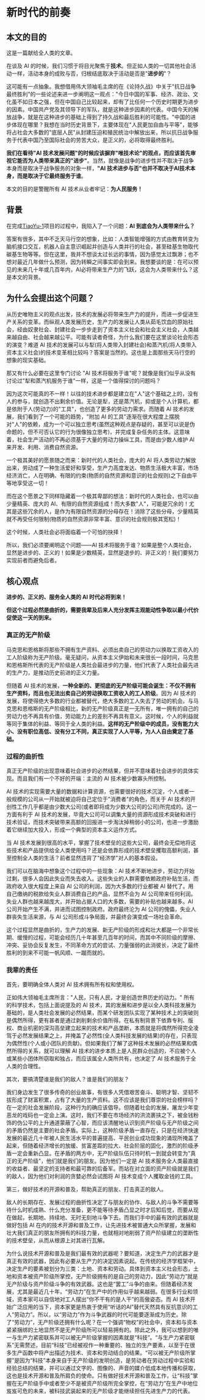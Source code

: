 # 新时代的前奏

## 本文的目的

这是一篇献给全人类的文章。

在谈及 AI 的时候，我们习惯于将目光聚焦于**技术**。但正如人类的一切其他社会活动一样，活动本身的成败与否，归根结底取决于活动是否是"**进步的**"？

这可能有一点抽象。我想借用伟大领袖毛主席的在《论持久战》中关于"抗日战争最终胜利"的一些论述来进一步阐明这一观点："今日中国的军事、经济、政治、文化虽不如日本之强，但在中国自己比较起来，却有了比任何一个历史时期更为进步的因素。中国共产党及其领导下的军队，就是这种进步因素的代表。中国今天的解放战争，就是在这种进步的基础上得到了持久战和最后胜利的可能性。"中国的进步体现在哪里？我想在当时历史背景下，主要体现在"人民更加自由与平等"，能够将占社会大多数的"底层人民"从封建压迫和殖民统治中解放出来，所以抗日战争服务于代表中国乃至国际社会的劳苦大众，是正义的，必将取得最终胜利。

**我们在看待"AI 技术发展问题"的时候应该摒弃"唯技术论"的观点，而应该首先审视它能否为人类带来真正的"进步"**。当然，就像是战争的进步性并不取决于战争本身而是取决于战争服务的对象一样，**"AI 技术进步与否"也并不取决于AI技术本身，而是取决于它最终服务于谁**。

本文的目的是警醒所有 AI 技术从业者牢记：**为人民服务！**

## 背景

在完成[TiaoYu-1](https://github.com/tiaoyu1122/TiaoYu-1)项目的过程中，我陷入了一个问题：**AI 到底会为人类带来什么？**

答案有很多，其中不乏天马行空的想象，比如：人类智能增强的方式由教育转变为脑机接口交互，机器人自主意识崛起并创造与人类并行的社会，甚至硅基生物取代碳基生物等等。但在这里，我并不想谈太过长远的事情，因为感觉太过飘渺；也不想对最近几年做什么预测，因为转瞬之间事实即会到来。我想要谈的是：在可以预见的未来几十年或几百年内，AI必将带来生产力的飞跃，这会为人类带来什么？这是本文的背景。

## 为什么会提出这个问题？

从历史唯物主义的观点出发，技术的发展必将带来生产力的提升，而进一步促进生产关系的变革。而纵观人类发展历史，生产力的发展让人类从茹毛饮血的原始社会，经由奴隶社会、封建社会一步步走到了资本主义社会和社会主义社会，人类越来越自由、社会越来越公平。可能有读者奇怪，为什么我们要在这里谈论社会形态的演变？难道 AI 技术的发展可以与犁(将人类带入封建社会)和蒸汽机(将人类带入资本主义社会)的技术变革相比较吗？答案是当然的。这也是上面那些天马行空的想象的现实基础。

那又有什么必要在这里专门讨论 "AI 技术将服务于谁"呢？就像是我们似乎从没有讨论过"犁和蒸汽机服务于谁"一样，这是一个值得探讨的问题吗？

因为这次可能真的不一样！以往的技术进步都是建立在"人"这个基础之上的，没有人的参与，就创造不出剩余价值。无论是犁，还是蒸汽机，抑或是个人计算机，都是依附于人(劳动力)的"工具"，也创造了更多的劳动力需求。而随着 AI 技术的发展，我们看到了一个可能的趋势，"附加 AI 的工具"逐渐在很大程度上摆脱对"人"的依赖，成为一个可以独立思考(虽然这种观点是存疑的，甚至可以说是伪命题的，但不可否认它的行为很像独立思考)，并完成复杂任务的主体。这意味着，社会生产活动的不再必须基于大量的劳动力操纵工具，而是由少数人维护 AI 来开发、利用、消费自然资源。

一个极其美好的愿景随之而来：新时代的人类社会，庞大的 AI 将人类劳动力解放出来，劳动成了一种生活爱好和享受，生产力高度发达、物质生活极大丰富，市场经济消亡，人在明确、有限的约束(物质的自然资源和意识的社会规则)之下自由平等地享受这一切！

而在这个愿景之下同样隐藏着一个极其卑鄙的想法：新时代的人类社会，也可以由少量精英、庞大的 AI、有限的自然资源组成！而大多数"人"，可能是冗余的！尤其是这些冗余的人，是作为有限自然资源的分母存在！消除了这些分母，少量精英就不再受任何限制(物质的自然资源非常丰富、意识的社会规则极其宽松)！

这个时候，人类社会必将面临着一个可怕的抉择！

所以，我们必须要阐明这个问题——AI 技术将服务于谁？如果是整个人类社会，显然是进步的、正义的！如果是少数精英，显然是退步的、非正义的！我们要努力实现前者而避免后者。

## 核心观点

**进步的、正义的、服务全人类的 AI 时代必将到来！**

**但这个过程必然是曲折的，需要我辈及后来人充分发挥主观能动性争取以最小代价促使这一天的到来。**

### 真正的无产阶级

马克思和恩格斯将那些不拥有生产资料、必须出卖自己的劳动力以换取工资收入的工人阶级称为无产阶级。毫无疑问，从资本主义伊始和未来很长一段时间，马克思和恩格斯所代表的无产阶级是人类社会最进步的力量，他们代表了人类社会最先进的生产力，是推动历史前进的正义力量。

但随着 AI 技术的发展，**一种全新的、更彻底的无产阶级可能会诞生：不仅不拥有生产资料，而且也无法出卖自己的劳动换取工资收入的工人阶级**。因为 AI 技术的发展，将使得绝大多数的行业都被替代，绝大多数的工人失去了劳动的机会。与马克思和恩格斯的无产阶级相比，新的无产阶级真正是一无所有，唯一拥有的自己的劳动力也不再具有价值，劳动能力上的差别不再具有意义。这时候，个人的利益就等同于集体的利益、等同于全人类的利益。**这样的无产阶级中的成员，没有能力大小、没有职位高低、没有分工不同，真正实现了人人平等，为人人自由奠定了基础。**

### 过程的曲折性

真正无产阶级的出现意味着社会进步的必然结果，但并不意味着社会进步的具体实现。而且我们有一个不好的开端：主流的 AI 技术被少数寡头所控制。

AI 技术的实现需要大量的数据和计算资源，也需要很好的技术沉淀，个人或者一般规模的公司从一开始就被迫将自己定位于"消费者"的角色，而关于 AI 技术的开创性工作几乎都是由少数大公司(或者即将成为少数大公司的公司)所完成的。这一方面有利于 AI 技术的发展，毕竟大公司可以调集大量的资源形成技术突破和进行技术验证，而技术突破带来高额的回报进一步淘汰掉稍弱小的公司，也进一步激励着它继续加大投入，形成一个典型的资本主义运作方式。

当 AI 技术发展到很高的水平，掌握了技术壁垒的这些大公司，最终会无偿地将这些技术和产品提供给全人类使用吗？还是会依靠形成的技术壁垒攫取高额利润，甚至控制全人类的生活？前者显然违背了"经济学"对人的基本假设。

我们可以在脑海中想象这个过程中的一些现象：AI 技术不断地进步，劳动力开始过剩，很多人会因此失业而失去收入。这些失业的人群需要依赖政府补贴生活，而政府收入很大程度上来自 AI 公司的利润，因为大多数的行业都被 AI 替代了。用自己缴纳的税款给失业人群消费自己的产品，显然不会为 AI 公司带来任何利润。失业人群也越来越庞大，并开始占据人口的大多数，需要的补贴也越来越多。AI 公司开始产生不满，并进而试图控制政府。政府最终沦为 AI 公司的傀儡，失业人群丧失生活来源，与 AI 公司形成斗争局面，并最终会演变成一场社会革命。

这个过程显然是曲折的，生产力的发展、新无产阶级的形成和壮大都是一个非常长期、缓慢的过程，可能会经历几十年甚至几百年的时间，而其中不同阶级的摩擦、冲突、妥协会反复发生，不同革命方式的尝试、力量强弱的此消彼长，决定了最终胜利的到来不可能一帆风顺、一蹴而就的。

### 我辈的责任

首先，要明确全体人类对 AI 技术拥有所有权和使用权。

正如伟大领袖毛主席所言："人民，只有人民，才是创造世界历史的动力。" 所有的科学技术，包括上面说提及的 AI 技术，其的发展和进步是以全人类科技发展为基础的，是人类社会发展的必然结果，而某个研发团队实现了某种技术上的突破则是偶然所得，更有甚者是通过剥削剩余价值所得。在私有制背景下依靠专利、版权、商业机密的深沟高垒建立起来的技术和产品垄断，本质就是将偶然所得完全凌驾于必然发展结果之上，并掩盖了必然性(全人类科技发展的结果)的存在，只表现为偶然性(个人或小团队的贡献)。但如果我们了解了这种技术发展的必然结果和偶然所得的关系，就可以理解 AI 技术的进步本质上是人民群众创造的，不应被个人或某些小团体所窃取和独占，而应该属全人类所共有，也决定了 AI 技术服务于全人类的合理性。

其次，要搞清楚谁是我们的敌人？谁是我们的朋友？

我们身边发生了很多传奇的创业故事，有很多人凭借艰苦奋斗、聪明才智、坚韧不拔形成了财富积累，占有了大量的生产资料。这不应该是我们尊崇的社会榜样吗？在一定的社会发展阶段，这种行为的确应该倡导。但随着社会的发展，屠龙少年变恶龙的戏码也一定会上演。这时，我们不要在市场经济的洪流裹挟之下，被金钱粉饰的伪公平的上升通道蒙蔽了心智，而应该清醒地认识到资产阶级与无产阶级之间的矛盾仍然是主要的社会矛盾。实际上，这种阶级矛盾一直存在，只是在经济快速发展的最近几十年被人民生活水平的普遍提高、平民创业成功现象的涌现所掩盖了起来，但随着经济增长的放缓、贫富差距的拉大、社会阶层的固化，激烈的阶级矛盾一定会重新凸显。在矛盾的两方中，无产阶级队伍只待时机一到就会转变为"真正的无产阶级"，他们就是我们的朋友。因为他们一定是 AI 技术服务全人类最直接的收益者、最坚定的支持者和最可靠的后备军。而站在对立面的资产阶级就是我们的敌人，因为他们对利润的贪婪必然会试图将 AI 技术变成个人攫取金钱的工具。

第三，做好技术的开源和普及，帮助真正的朋友、打击真正的敌人。

敌人的长期存在、发展过程的曲折性决定了与朋友的协作、与敌人的斗争不需要等待什么时机成熟、什么充分准备，更不能等待矛盾凸显之时才后知后觉，而要从现在做起，长期地、持续地、无时无刻地斗争下去。而我们手中的最有效的武器就是做好包括 AI 在内的技术开源和普及工作，让先进技术被普通大众所掌握，发展和壮大我们真正的朋友所拥有的科技力量，也就相对地削弱了资产阶级建立的垄断性的技术壁垒，从而从根源上对其进行瓦解。

为什么说技术开源和普及是我们最有效的武器呢？要知道，决定生产力的武器才是真正有效的武器，因此有必要从生产力的决定因素说起。在传统的经济学框架中，决定生产的要素被划分为三类：土地、资本和劳动。具体到资本主义社会形态，土地和资本被资产阶级所掌控，无产阶级拥有的是自己的劳动力，因此“劳动力”就是无产阶级与资产阶级斗争的有效武器。这也是“罢工”斗争的由来。但随着经济发展，尤其是最近几十年，“劳动力”在生产中的作用似乎越来越弱。在很多行业和领域，资本家可以自信地对工人摆出“你不干有的是人干”的高傲姿态。而 AI 技术开始广泛应用的当下，资本家更是热衷于使用“听话的AI”替代天然具有反抗意识的工人“劳动力”。所以，以“劳动力”作为斗争武器的时代可能要逐渐成为历史。除了“劳动力”，无产阶级还拥有什么呢？在一个强调“物权”的社会中，资本和与资本紧紧捆绑的土地显然不是无产阶级所可以轻易拥有的。除此之外，我可以想到的唯一与生产力紧密联系并可以被无产阶级掌握的因素就是“科技”。“与生产力紧密联系”无需赘述，目前“科技”已经被视作一种重要的、独立的生产要素，以至于在很多生产函数中将产出描述为技术、资本和劳动结合的结果。“可以被无产阶级所掌握”是因为“科技”本身来自于无产阶级的发明创造，是劳动者在劳动过程中实验和经验总结的结果，并可以通过文字的、图像的、声音的媒介低成本地传播和获取，这也是技术开源和普及所肩负的使命。只有做好技术开源和普及工作，让“科技”掌握在无产阶级手中或者至少不是被资产阶级所完全掌控，在“劳动力”在生产中地位岌岌可危的未来，被科技武装起来的无产阶级才能继续担任先进生产力的代表。

